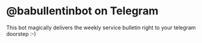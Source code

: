 # @babullentinbot on Telegram
This bot magically delivers the weekly service bulletin right to your telegram doorstep :-)
